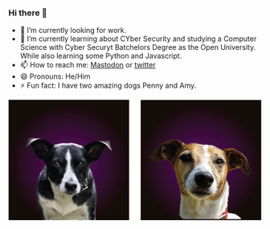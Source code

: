 <head>
<link rel="me" href="https://infosec.exchange/@aircooledcafe">
</head>

### Hi there 👋

<link rel="me" href="https://infosec.exchange/@aircooledcafe">

- 🔭 I’m currently looking for work.
- 🌱 I’m currently learning about CYber Security and studying a Computer Science with Cyber Securyt Batchelors Degree as the Open University. While also learning some Python and Javascript.
- 📫 How to reach me: [Mastodon][mastodon] or [twitter][twitter]
- 😄 Pronouns: He/Him
- ⚡ Fun fact: I have two amazing dogs Penny and Amy.

![dogs](images/dogs.png)

[twitter]: https://twitter.com/aircooledcafe
[mastodon]: https://infosec.exchange/@aircooledcafe
